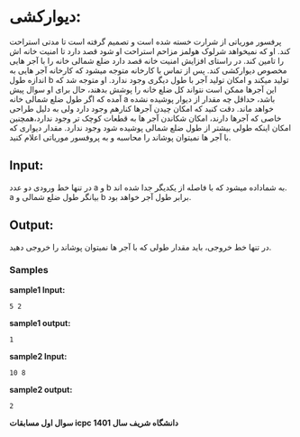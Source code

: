 # دیوارکشی:

پرفسور موریاتی از شرارت خسته شده است و تصمیم گرفته است تا مدتی استراحت کند. او که نمیخواهد شرلوک هولمز مزاحم استراحت او شود قصد دارد تا امنیت خانه اش را تامین کند. در راستای افزایش امنیت خانه قصد دارد ضلع شمالی خانه را با آجر هایی مخصوص دیوارکشی کند. پس از تماس با کارخانه متوجه میشود که کارخانه آجر هایی به اندازه طول b تولید میکند و امکان تولید آجر با طول دیگری وجود ندارد.
او متوجه شد که این آجرها ممکن است نتواند کل ضلع خانه را پوشش بدهند، حال برای او سوال پیش آمده که اگر طول ضلع شمالی خانه a باشد، حداقل چه مقدار از دیوار پوشیده نشده خواهد ماند.
دقت کنید که امکان چیدن آجرها کنارهم وجود دارد ولی به دلیل طراحی خاصی که آجرها دارند، امکان شکاندن آجر ها به قطعات کوچک تر وجود ندارد،‌همچنین امکان اینکه طولی بیشتر از طول  ضلع شمالی پوشیده شود وجود ندارد.
مقدار دیواری که با آجر ها نمیتوان پوشاند را محاسبه و به پروفسور موریاتی اعلام کنید.

## Input:

در تنها خط ورودی دو عدد a و b به شماداده میشود که با فاصله از یکدیگر جدا شده اند.
a بیانگر طول ضلع شمالی و 
b برابر طول آجر خواهد بود.

## Output:

در تنها خط خروجی، باید مقدار طولی که با آجر ها نمیتوان پوشاند را خروجی دهید.

### Samples

**sample1 Input:**

```5 2```

**sample1 output:**


```1```

**sample2 Input:**


```10 8```

**sample2 output:**

```2```

**سوال اول مسابقات icpc دانشگاه شریف سال 1401**